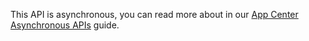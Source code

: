 This API is asynchronous, you can read more about in our [App Center Asynchronous APIs](unity-async.md) guide.